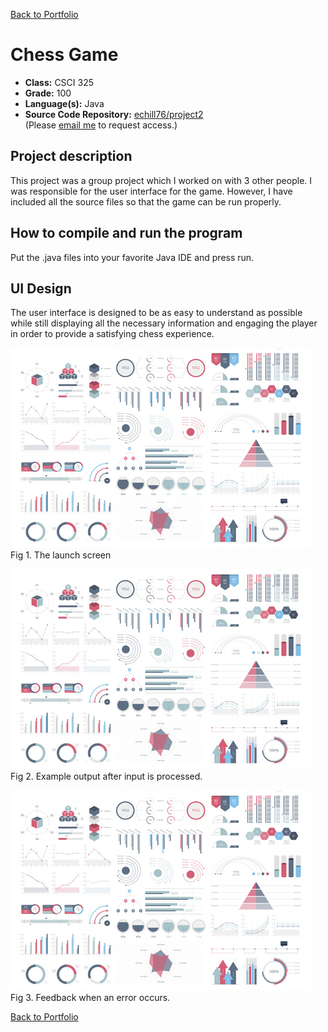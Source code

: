 [Back to Portfolio](./)

Chess Game
===============

-   **Class:** CSCI 325
-   **Grade:** 100
-   **Language(s):** Java
-   **Source Code Repository:** [echill76/project2](https://github.com/echill76/project2)  
    (Please [email me](mailto:echill@csustudent.net?subject=GitHub%20Access) to request access.)

## Project description
This project was a group project which I worked on with 3 other people. I was responsible for the user interface for the game. However, I have included all the source files so that the game can be run properly.

## How to compile and run the program
Put the .java files into your favorite Java IDE and press run.

## UI Design
The user interface is designed to be as easy to understand as possible while still displaying all the necessary information and engaging the player in order to provide a satisfying chess experience.

![screenshot](images/dummy_thumbnail.jpg)  
Fig 1. The launch screen

![screenshot](images/dummy_thumbnail.jpg)  
Fig 2. Example output after input is processed.

![screenshot](images/dummy_thumbnail.jpg)  
Fig 3. Feedback when an error occurs.

[Back to Portfolio](./)
